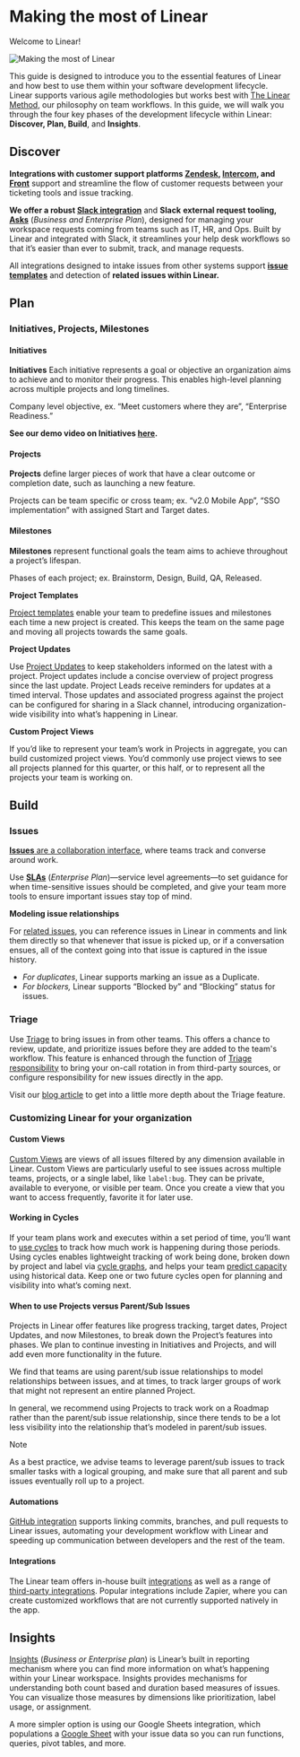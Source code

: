 # Making the most of Linear

Welcome to Linear!

![Making the most of Linear](https://webassets.linear.app/images/ornj730p/production/69a3f5213c42e4aecc07639ed6e58c5a762202f0-2160x1326.png?q=95&auto=format&dpr=2)

This guide is designed to introduce you to the essential features of Linear and how best to use them within your software development lifecycle. Linear supports various agile methodologies but works best with [The Linear Method](https://linear.app/method), our philosophy on team workflows. In this guide, we will walk you through the four key phases of the development lifecycle within Linear: **Discover, Plan, Build**, and **Insights**.

## Discover

**Integrations with customer support platforms [Zendesk](https://linear.app/docs/zendesk), [Intercom](https://linear.app/docs/intercom), and [Front](https://linear.app/docs/front)** support and streamline the flow of customer requests between your ticketing tools and issue tracking.

**We offer a robust [Slack integration](https://linear.app/docs/slack)** and **Slack** **external request tooling,** [**Asks**](https://linear.app/docs/asks) (_Business and Enterprise Plan_), designed for managing your workspace requests coming from teams such as IT, HR, and Ops. Built by Linear and integrated with Slack, it streamlines your help desk workflows so that it’s easier than ever to submit, track, and manage requests.

All integrations designed to intake issues from other systems support [**issue templates**](https://linear.app/docs/issue-templates) and detection of **related issues within Linear.**

## Plan

### Initiatives, Projects, Milestones

#### Initiatives

**Initiatives** Each initiative represents a goal or objective an organization aims to achieve and to monitor their progress. This enables high-level planning across multiple projects and long timelines.

Company level objective, ex. “Meet customers where they are”, “Enterprise Readiness.”

**See our demo video on Initiatives [here](https://www.youtube.com/watch?v=FlDVDvzCmn0).**

#### Projects

**Projects** define larger pieces of work that have a clear outcome or completion date, such as launching a new feature.

Projects can be team specific or cross team; ex. “v2.0 Mobile App”, “SSO implementation” with assigned Start and Target dates.

#### Milestones

**Milestones** represent functional goals the team aims to achieve throughout a project’s lifespan.

Phases of each project; ex. Brainstorm, Design, Build, QA, Released.

**Project Templates**

[Project templates](https://linear.app/docs/project-templates) enable your team to predefine issues and milestones each time a new project is created. This keeps the team on the same page and moving all projects towards the same goals.

**Project Updates**

Use [Project Updates](https://linear.app/docs/project-updates) to keep stakeholders informed on the latest with a project. Project updates include a concise overview of project progress since the last update. Project Leads receive reminders for updates at a timed interval. Those updates and associated progress against the project can be configured for sharing in a Slack channel, introducing organization-wide visibility into what’s happening in Linear.

**Custom Project Views**

If you’d like to represent your team’s work in Projects in aggregate, you can build customized project views. You’d commonly use project views to see all projects planned for this quarter, or this half, or to represent all the projects your team is working on.

## Build

### Issues

[**Issues** are a collaboration interface](https://linear.app/method/write-issues-not-user-stories), where teams track and converse around work.

Use [**SLAs**](https://linear.app/docs/sla) (_Enterprise Plan_)—service level agreements—to set guidance for when time-sensitive issues should be completed, and give your team more tools to ensure important issues stay top of mind.

**Modeling issue relationships**

For [related issues](https://linear.app/docs/issue-relations#add-relationships), you can reference issues in Linear in comments and link them directly so that whenever that issue is picked up, or if a conversation ensues, all of the context going into that issue is captured in the issue history.

* _For duplicates_, Linear supports marking an issue as a Duplicate.
* _For blockers,_ Linear supports “Blocked by” and “Blocking” status for issues.

### Triage

Use [Triage](https://linear.app/docs/triage) to bring issues in from other teams. This offers a chance to review, update, and prioritize issues before they are added to the team's workflow. This feature is enhanced through the function of [Triage responsibility](https://linear.app/docs/triage#triage-responsibility) to bring your on-call rotation in from third-party sources, or configure responsibility for new issues directly in the app.

Visit our [blog article](https://linear.app/blog/planning-for-unplanned-work) to get into a little more depth about the Triage feature.

### **Customizing Linear for your organization**

#### Custom Views

[Custom Views](https://linear.app/docs/custom-views) are views of all issues filtered by any dimension available in Linear. Custom Views are particularly useful to see issues across multiple teams, projects, or a single label, like `label:bug`. They can be private, available to everyone, or visible per team. Once you create a view that you want to access frequently, favorite it for later use.

#### Working in Cycles

If your team plans work and executes within a set period of time, you’ll want to [use cycles](https://linear.app/docs/use-cycles) to track how much work is happening during those periods. Using cycles enables lightweight tracking of work being done, broken down by project and label via [cycle graphs](https://linear.app/docs/cycle-graph), and helps your team [predict capacity](https://linear.app/docs/use-cycles#cycle-capacity) using historical data. Keep one or two future cycles open for planning and visibility into what’s coming next.

#### **When to use Projects versus Parent/Sub Issues**

Projects in Linear offer features like progress tracking, target dates, Project Updates, and now Milestones, to break down the Project’s features into phases. We plan to continue investing in Initiatives and Projects, and will add even more functionality in the future.

We find that teams are using parent/sub issue relationships to model relationships between issues, and at times, to track larger groups of work that might not represent an entire planned Project.

In general, we recommend using Projects to track work on a Roadmap rather than the parent/sub issue relationship, since there tends to be a lot less visibility into the relationship that’s modeled in parent/sub issues.

> [!NOTE]
> As a best practice, we advise teams to leverage parent/sub issues to track smaller tasks with a logical grouping, and make sure that all parent and sub issues eventually roll up to a project.

#### **Automations**

[GitHub integration](https://linear.app/docs/github) supports linking commits, branches, and pull requests to Linear issues, automating your development workflow with Linear and speeding up communication between developers and the rest of the team.

#### Integrations

The Linear team offers in-house built [integrations](https://linear.app/settings/integrations) as well as a range of [third-party integrations](https://linear.app/integrations). Popular integrations include Zapier, where you can create customized workflows that are not currently supported natively in the app.

## Insights

[Insights](https://linear.app/docs/insights) (_Business or Enterprise plan_) is Linear’s built in reporting mechanism where you can find more information on what’s happening within your Linear workspace. Insights provides mechanisms for understanding both count based and duration based measures of issues. You can visualize those measures by dimensions like prioritization, label usage, or assignment.

A more simpler option is using our Google Sheets integration, which populations a [Google Sheet](https://linear.app/docs/google-sheets) with your issue data so you can run functions, queries, pivot tables, and more.